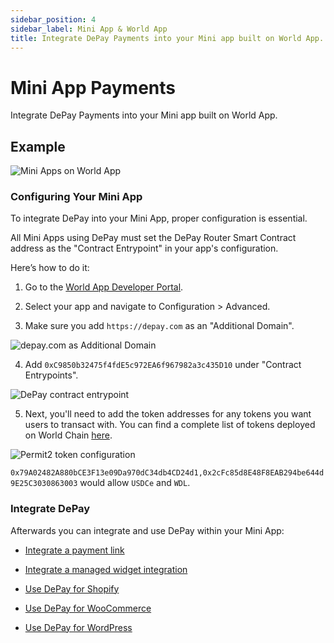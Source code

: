 ```yaml
---
sidebar_position: 4
sidebar_label: Mini App & World App
title: Integrate DePay Payments into your Mini app built on World App.
---
```


# Mini App Payments

Integrate DePay Payments into your Mini app built on World App.

## Example

![Mini Apps on World App](/img/examples/mini-app/example.png)

### Configuring Your Mini App

To integrate DePay into your Mini App, proper configuration is essential.

All Mini Apps using DePay must set the DePay Router Smart Contract address as the "Contract Entrypoint" in your app's configuration.

Here’s how to do it:

1. Go to the [World App Developer Portal](https://developer.worldcoin.org/).

2. Select your app and navigate to Configuration > Advanced.

3. Make sure you add `https://depay.com` as an "Additional Domain".

![depay.com as Additional Domain](/img/examples/mini-app/additional-domain.png)

4. Add `0xC9850b32475f4fdE5c972EA6f967982a3c435D10` under "Contract Entrypoints".

![DePay contract entrypoint](/img/examples/mini-app/contract-entrypoint.png)

5. Next, you'll need to add the token addresses for any tokens you want users to transact with. You can find a complete list of tokens deployed on World Chain [here](https://worldchain-mainnet.explorer.alchemy.com/tokens).

![Permit2 token configuration](/img/examples/mini-app/permit2-tokens.png)

`0x79A02482A880bCE3F13e09Da970dC34db4CD24d1,0x2cFc85d8E48F8EAB294be644d9E25C3030863003` would allow `USDCe` and `WDL`.


### Integrate DePay

Afterwards you can integrate and use DePay within your Mini App:

- [Integrate a payment link](/docs/payments/integrate/link)

- [Integrate a managed widget integration](/docs/payments/integrate/widget)

- [Use DePay for Shopify](/docs/payments/plugins/shopify)

- [Use DePay for WooCommerce](/docs/payments/plugins/woocommerce)

- [Use DePay for WordPress](/docs/payments/plugins/wordpress/)
